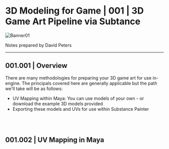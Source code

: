 # 3D Modeling for Game | 001 | 3D Game Art Pipeline via Subtance

![Banner01](https://user-images.githubusercontent.com/36719180/90704035-7c5acb00-e2e3-11ea-9868-887cf42c25b1.png)


Notes prepared by David Peters 

---

## 001.001 | Overview

There are many methodologies for preparing your 3D game art for use in-engine. The principals covered here are generally applicable but the path we'll take will be as follows:

- UV Mapping within Maya: You can use models of your own - or download the example 3D models provided
- Exporting these models and UVs for use within Substance Painter

<br><br>

## 001.002 | UV Mapping in Maya





